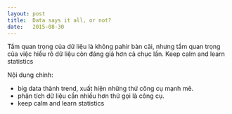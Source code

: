 ```yaml
---
layout: post
title:  Data says it all, or not?
date:   2015-08-30
---
```

<p class="intro">Tầm quan trọng của dữ liệu là không pahir bàn cãi, nhưng tầm quan trọng của việc hiểu rõ dữ liệu còn đáng giá hơn cả chục lần. 
Keep calm and learn statistics
</p>

Nội dung chính: 
+ big data thành trend, xuất hiện những thứ công cụ mạnh mẽ.
+ phân tích dữ liệu cần nhiều hơn thứ gọi là công cụ.
+ keep calm and learn statistics